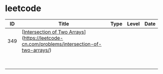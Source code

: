 # leetcode



|  ID  | Title                                                        | Type | Level | Date |
| :--: | ------------------------------------------------------------ | ---- | ----- | ---- |
| 349  | [[Intersection of Two Arrays](https://leetcode-cn.com/problems/intersection-of-two-arrays/)](https://leetcode-cn.com/problems/intersection-of-two-arrays/) |      |       |      |
|      |                                                              |      |       |      |
|      |                                                              |      |       |      |
|      |                                                              |      |       |      |
|      |                                                              |      |       |      |
|      |                                                              |      |       |      |
|      |                                                              |      |       |      |
|      |                                                              |      |       |      |
|      |                                                              |      |       |      |

